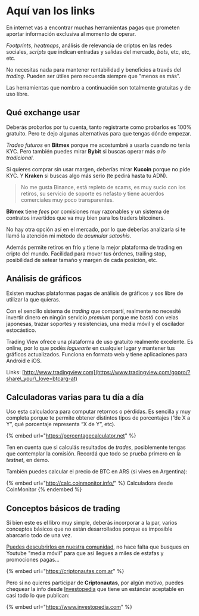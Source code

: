 # Aquí van los links

En internet vas a encontrar muchas herramientas pagas que prometen aportar información exclusiva al momento de operar.

_Footprints_, _heatmaps_, análisis de relevancia de criptos en las redes sociales, _scripts_ que indican entradas y salidas del mercado, _bots_, etc, etc, etc.

No necesitas nada para mantener rentabilidad y beneficios a través del _trading_. Pueden ser útiles pero recuerda siempre que "menos es más".

Las herramientas que nombro a continuación son totalmente gratuitas y de uso libre.

## Qué exchange usar

Deberás probarlos por tu cuenta, tanto registrarte como probarlos es 100% gratuito. Pero te dejo algunas alternativas para que tengas dónde empezar.

_Tradeo futuros_ en **Bitmex** porque me acostumbré a usarla cuando no tenía KYC. Pero también puedes mirar **Bybit** si buscas operar más _a lo tradicional_.

Si quieres comprar sin usar margen, deberías mirar **Kucoin** porque no pide KYC. Y **Kraken** si buscas algo más serio (te pedirá hasta tu ADN).

> No me gusta Binance, está repleto de scams, es muy sucio con los retiros, su servicio de soporte es nefasto y tiene acuerdos comerciales muy poco transparentes.

**Bitmex** tiene _fees_ por comisiones muy razonables y un sistema de contratos invertidos que va muy bien para los traders bitcoiners.

No hay otra opción así en el mercado, por lo que deberías analizarla si te llamó la atención mi método de _acumular satoshis_.

Además permite retiros en frío y tiene la mejor plataforma de trading en cripto del mundo. Facilidad para mover tus órdenes, trailing stop, posibilidad de setear tamaño y margen de cada posición, etc.

## Análisis de gráficos

Existen muchas plataformas pagas de análisis de gráficos y sos libre de utilizar la que quieras.

Con el sencillo sistema de _trading_ que compartí, realmente no necesité invertir dinero en ningún servicio _premium_ porque me bastó con velas japonesas, trazar soportes y resistencias, una media móvil y el oscilador estocástico.

Trading View ofrece una plataforma de uso gratuito realmente excelente. Es online, por lo que podés _loguearte_ en cualquier lugar y mantener tus gráficos actualizados. Funciona en formato web y tiene aplicaciones para Android e iOS.

Links: [http://www.tradingview.com](https://www.tradingview.com/gopro/?share\_your\_love=btcarg-at)

## Calculadoras varias para tu día a día

Uso esta calculadora para computar retornos o pérdidas. Es sencilla y muy completa porque te permite obtener distintos tipos de porcentajes (“de X a Y”, qué porcentaje representa “X de Y”, etc).

{% embed url="https://percentagecalculator.net" %}

Ten en cuenta que si calculás resultados de _trades_, posiblemente tengas que contemplar la comisión. Recordá que todo se prueba primero en la _testnet_, en demo.

También puedes calcular el precio de BTC en ARS (si vives en Argentina):

{% embed url="http://calc.coinmonitor.info/" %}
Calculadora desde CoinMonitor
{% endembed %}

## Conceptos básicos de trading

Si bien este es el libro muy simple, deberás incorporar a la par, varios conceptos básicos que no están desarrollados porque es imposible abarcarlo todo de una vez.

[Puedes descubrirlos en nuestra comunidad](https://criptonautas.com.ar/), no hace falta que busques en Youtube "media móvil" para que así llegues a miles de estafas y promociones pagas...

{% embed url="https://criptonautas.com.ar" %}

Pero si no quieres participar de **Criptonautas**, por algún motivo, puedes chequear la info desde [Investopedia](https://www.investopedia.com/) que tiene un estándar aceptable en casi todo lo que publican:

{% embed url="https://www.investopedia.com" %}
